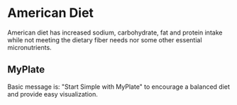 # American Diet
American diet has increased sodium, carbohydrate, fat and protein intake while not meeting the dietary fiber needs nor some other essential micronutrients. 
## MyPlate
Basic message is: "Start Simple with MyPlate" to encourage a balanced diet and provide easy visualization. 